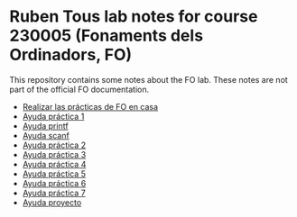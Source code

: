 # Ruben Tous lab notes for course 230005 (Fonaments dels Ordinadors, FO)
This repository contains some notes about the FO lab. These notes are not part of the official FO documentation.

- [Realizar las prácticas de FO en casa](docs/entorno_laboratorio_FO_en_casa.md)
- [Ayuda práctica 1](docs/first_steps.md)
- [Ayuda printf](docs/input_output_formatting.md)
- [Ayuda scanf](docs/scanf.md)
- [Ayuda práctica 2](docs/ayuda_sesion2.md)
- [Ayuda práctica 3](docs/ayuda_sesion3.md)
- [Ayuda práctica 4](docs/ayuda_sesion4.md)
- [Ayuda práctica 5](docs/ayuda_sesion5.md)
- [Ayuda práctica 6](docs/ayuda_sesion6.md)
- [Ayuda práctica 7](docs/ayuda_sesion7.md)
- [Ayuda proyecto](docs/ayuda_cinquillo.md)
<!-- - [Ayuda proyecto DOMINOSA](docs/dominosa.md) --> 










